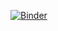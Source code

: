 [![Binder](https://mybinder.org/badge_logo.svg)](https://mybinder.org/v2/gh/Raju888-tech/Numpy-repo/HEAD?urlpath=https%3A%2F%2Fgithub.com%2FRaju888-tech%2FNumpy-repo%2Fblob%2Fmain%2Fnumpy_array_creation_exercise.ipynb)

